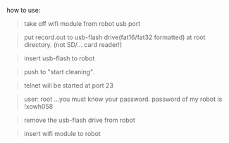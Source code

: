 how to use:
 >take off wifi module from robot usb port
 
 >put record.out to usb-flash drive(fat16/fat32 formatted) at root directory. (not SD/... card reader!)
 
 >insert usb-flash to robot
 
 >push to "start cleaning".
 
 >telnet will be started at port 23
 
 >user: root
 >...you must know your password. password of my robot is !xowh058
 
 >remove the usb-flash drive from robot
 
 >insert wifi module to robot

